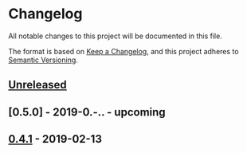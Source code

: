 # Changelog
All notable changes to this project will be documented in this file.

The format is based on [Keep a Changelog](https://keepachangelog.com/en/1.0.0/),
and this project adheres to [Semantic Versioning](https://semver.org/spec/v2.0.0.html).


## [Unreleased]


## [0.5.0] - 2019-0.-.. - upcoming
## [0.4.1] - 2019-02-13


[Unreleased]: https://github.com/alecrabbit/php-accessories/compare/0.4.1...HEAD
[0.5.0-]: https://github.com/alecrabbit/php-accessories/compare/0.4.1...0.5.0
[0.4.1]: https://github.com/alecrabbit/php-accessories/compare/0.2.5...0.4.1
